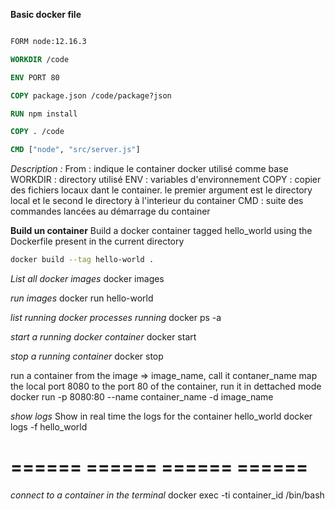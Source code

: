 **Basic docker file**

``` Dockerfile

FORM node:12.16.3

WORKDIR /code

ENV PORT 80

COPY package.json /code/package?json

RUN npm install 

COPY . /code

CMD ["node", "src/server.js"]

```

*Description :*
From : indique le container docker utilisé comme base 
WORKDIR : directory utilisé
ENV : variables d'environnement
COPY : copier des fichiers locaux dant le container. le premier argument est le directory local et le second le directory à l'interieur du container
CMD : suite des commandes lancées au démarrage du container

**Build un container**
Build a docker container tagged hello_world using the Dockerfile present in the current directory

```bash
docker build --tag hello-world . 
```

*List all docker images*
docker images

*run images*
docker run hello-world

*list running docker processes running*
docker ps -a

*start a running docker container*
docker start

*stop a running container*
docker stop

run a container from the image => image_name,
call it contaner_name
map the local port 8080 to the port 80 of the container,
run it in dettached mode
docker run -p 8080:80 --name container_name -d image_name

*show logs*
Show in real time the logs for the container hello_world
docker logs -f hello_world

# ====== ====== ====== ======

*connect to a container in the terminal* 
docker exec -ti container_id /bin/bash


